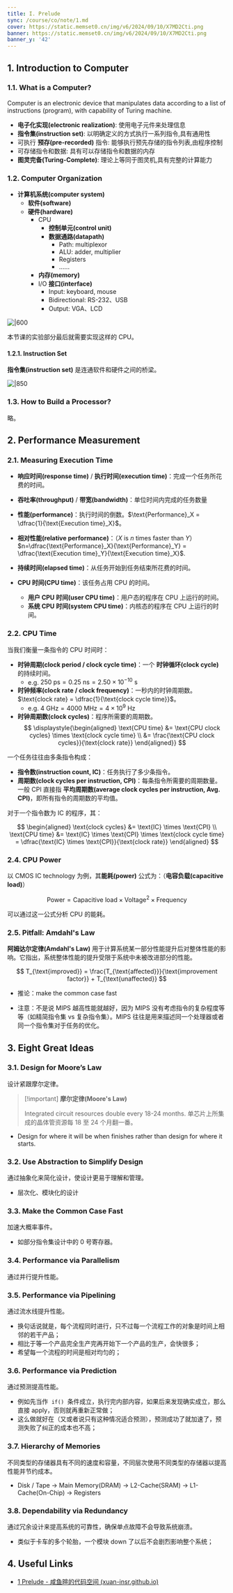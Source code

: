 ```yaml
---
title: I. Prelude
sync: /course/co/note/1.md
cover: https://static.memset0.cn/img/v6/2024/09/10/X7MD2Cti.png
banner: https://static.memset0.cn/img/v6/2024/09/10/X7MD2Cti.png
banner_y: '42'
---
```


## 1. Introduction to Computer

### 1.1. What is a Computer?

Computer is an electronic device that manipulates data according to a list of instructions (program), with capability of Turing machine.

- **电子化实现(electronic realization)**: 使用电子元件来处理信息
- **指令集(instruction set)**: 以明确定义的方式执行一系列指令,具有通用性
- 可执行 **预存(pre-recorded)** 指令: 能够执行预先存储的指令列表,由程序控制
- 可存储指令和数据: 具有可以存储指令和数据的内存
- **图灵完备(Turing-Complete)**: 理论上等同于图灵机,具有完整的计算能力

### 1.2. Computer Organization

- **计算机系统(computer system)**
    - **软件(software)**
    - **硬件(hardware)**
        - CPU
            - **控制单元(control unit)**
            - **数据通路(datapath)**
                - Path: multiplexor
                - ALU: adder, multiplier
                - Registers
                - ......
        - **内存(memory)**
        - I/O **接口(interface)**
            - Input: keyboard, mouse
            - Bidirectional: RS-232、USB
            - Output: VGA、LCD

![|600](https://static.memset0.cn/img/v6/2024/10/12/W4yzeDdV.png)

本节课的实验部分最后就需要实现这样的 CPU。

#### 1.2.1. Instruction Set

**指令集(instruction set)** 是连通软件和硬件之间的桥梁。

![|850](https://static.memset0.cn/img/v6/2024/10/12/XwDLgWQh.png)

### 1.3. How to Build a Processor?

略。

## 2. Performance Measurement

### 2.1. Measuring Execution Time

- **响应时间(response time)** / **执行时间(execution time)**：完成一个任务所花费的时间。
- **吞吐率(throughput)** / **带宽(bandwidth)**：单位时间内完成的任务数量
- **性能(performance)**：执行时间的倒数。$\text{Performance}_X = \dfrac{1}{\text{Execution time}_X}$。
- **相对性能(relative performance)**：（$X$ is $n$ times faster than $Y$）$n=\dfrac{\text{Performance}_X}{\text{Performance}_Y} = \dfrac{\text{Execution time}_Y}{\text{Execution time}_X}$.

- **持续时间(elapsed time)**：从任务开始到任务结束所花费的时间。
- **CPU 时间(CPU time)**：该任务占用 CPU 的时间。
    - **用户 CPU 时间(user CPU time)**：用户态的程序在 CPU 上运行的时间。
    - **系统 CPU 时间(system CPU time)**：内核态的程序在 CPU 上运行的时间。

### 2.2. CPU Time

当我们衡量一条指令的 CPU 时间时：

- **时钟周期(clock period / clock cycle time)**：一个 **时钟循环(clock cycle)** 的持续时间。
    - e.g. $250 \text{ ps} = 0.25 \text{ ns} = 2.50 \times 10^{-10} \text{ s}$
- **时钟频率(clock rate / clock frequency)**：一秒内的时钟周期数。$\text{clock rate} = \dfrac{1}{\text{clock cycle time}}$。
    - e.g. $4 \text{ GHz} = 4000 \text{ MHz} = 4 \times 10^9 \text{ Hz}$
- **时钟周期数(clock cycles)**：程序所需要的周期数。
    $$
    \displaystyle{\begin{aligned}
      \text{CPU time} &= \text{CPU clock cycles} \times \text{clock cycle time} \\
      &= \frac{\text{CPU clock cycles}}{\text{clock rate}}
    \end{aligned}}
    $$

一个任务往往由多条指令构成：

- **指令数(instruction count, IC)**：任务执行了多少条指令。
- **周期数(clock cycles per instruction, CPI)**：每条指令所需要的周期数量。一般 CPI 直接指 **平均周期数(average clock cycles per instruction, Avg. CPI)**，即所有指令的周期数的平均值。

对于一个指令数为 $\text{IC}$ 的程序，其：

$$
\begin{aligned}
    \text{clock cycles} &= \text{IC} \times \text{CPI} \\
    \text{CPU time} &= \text{IC} \times \text{CPI} \times \text{clock cycle time} = \dfrac{\text{IC} \times \text{CPI}}{\text{clock rate}}
\end{aligned}
$$

### 2.4. CPU Power

以 CMOS IC technology 为例，其**能耗(power)** 公式为：（**电容负载(capacitive load)**）

$$
\text{Power} = \text{Capacitive load} \times \text{Voltage}^2 \times \text{Frequency}
$$

可以通过这一公式分析 CPU 的能耗。

### 2.5. Pitfall: Amdahl's Law

**阿姆达尔定律(Amdahl's Law)** 用于计算系统某一部分性能提升后对整体性能的影响。它指出，系统整体性能的提升受限于系统中未被改进部分的性能。

$$
T_{\text{improved}} = \frac{T_{\text{affected}}}{\text{improvement factor}} + T_{\text{unaffected}}
$$

- 推论：make the common case fast

- 注意：不是说 MIPS 越高性能就越好，因为 MIPS 没有考虑指令的复杂程度等等（如精简指令集 vs 复杂指令集）。MIPS 往往是用来描述同一个处理器或者同一个指令集对于任务的优化。

## 3. Eight Great Ideas

<!-- https://classroom.zju.edu.cn/livingroom?course_id=58541&sub_id=1124359&tenant_code=112&time=004652-->

### 3.1. Design for Moore’s Law

设计紧跟摩尔定律。

> [!important] **摩尔定律(Moore's Law)**
>
> Integrated circuit resources double every 18-24 months. 单芯片上所集成的晶体管资源每 18 至 24 个月翻一番。

- Design for where it will be when finishes rather than design for where it starts.

### 3.2. Use Abstraction to Simplify Design

通过抽象化来简化设计，使设计更易于理解和管理。

- 层次化、模块化的设计

### 3.3. Make the Common Case Fast

加速大概率事件。

- 如部分指令集设计中的 0 号寄存器。

### 3.4. Performance via Parallelism

通过并行提升性能。

### 3.5. Performance via Pipelining

通过流水线提升性能。

- 换句话说就是，每个流程同时进行，只不过每一个流程工作的对象是时间上相邻的若干产品；
- 相比于等一个产品完全生产完再开始下一个产品的生产，会快很多；
- 希望每一个流程的时间是相对均匀的；

### 3.6. Performance via Prediction

通过预测提高性能。

- 例如先当作  `if()`  条件成立，执行完内部内容，如果后来发现确实成立，那么直接 apply，否则就再重新正常做；
- 这么做就好在（又或者说只有这种情况适合预测），预测成功了就加速了，预测失败了纠正的成本也不高；

### 3.7. Hierarchy of Memories

不同类型的存储器具有不同的速度和容量，不同层次使用不同类型的存储器以提高性能并节约成本。

- Disk / Tape -> Main Memory(DRAM) -> L2-Cache(SRAM) -> L1-Cache(On-Chip) -> Registers

### 3.8. Dependability via Redundancy

通过冗余设计来提高系统的可靠性，确保单点故障不会导致系统崩溃。

- 类似于卡车的多个轮胎，一个模块 down 了以后不会剧烈影响整个系统；

## 4. Useful Links

- [1 Prelude - 咸鱼暄的代码空间 (xuan-insr.github.io)](https://xuan-insr.github.io/computer_organization/1_prelude/)
